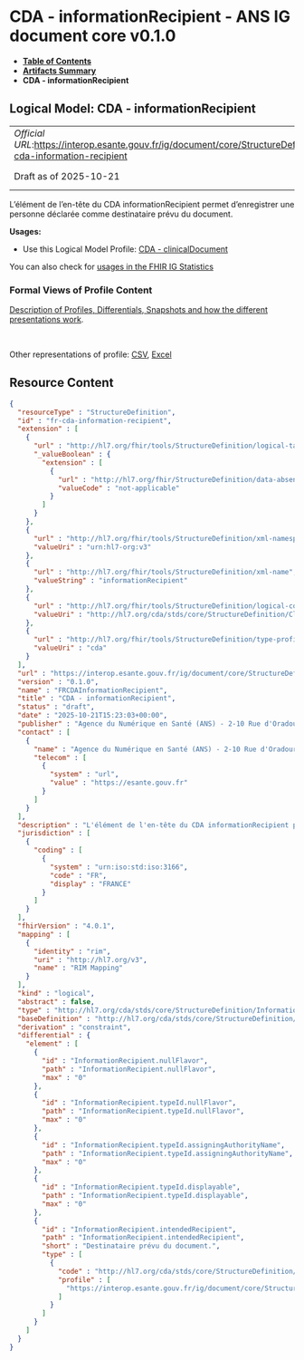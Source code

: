 # CDA - informationRecipient - ANS IG document core v0.1.0

* [**Table of Contents**](toc.md)
* [**Artifacts Summary**](artifacts.md)
* **CDA - informationRecipient**

## Logical Model: CDA - informationRecipient 

| | |
| :--- | :--- |
| *Official URL*:https://interop.esante.gouv.fr/ig/document/core/StructureDefinition/fr-cda-information-recipient | *Version*:0.1.0 |
| Draft as of 2025-10-21 | *Computable Name*:FRCDAInformationRecipient |

 
L’élément de l’en-tête du CDA informationRecipient permet d’enregistrer une personne déclarée comme destinataire prévu du document. 

**Usages:**

* Use this Logical Model Profile: [CDA - clinicalDocument](StructureDefinition-fr-cda-clinical-document.md)

You can also check for [usages in the FHIR IG Statistics](https://packages2.fhir.org/xig/ans.document.fr.core|current/StructureDefinition/fr-cda-information-recipient)

### Formal Views of Profile Content

 [Description of Profiles, Differentials, Snapshots and how the different presentations work](http://build.fhir.org/ig/FHIR/ig-guidance/readingIgs.html#structure-definitions). 

 

Other representations of profile: [CSV](StructureDefinition-fr-cda-information-recipient.csv), [Excel](StructureDefinition-fr-cda-information-recipient.xlsx) 



## Resource Content

```json
{
  "resourceType" : "StructureDefinition",
  "id" : "fr-cda-information-recipient",
  "extension" : [
    {
      "url" : "http://hl7.org/fhir/tools/StructureDefinition/logical-target",
      "_valueBoolean" : {
        "extension" : [
          {
            "url" : "http://hl7.org/fhir/StructureDefinition/data-absent-reason",
            "valueCode" : "not-applicable"
          }
        ]
      }
    },
    {
      "url" : "http://hl7.org/fhir/tools/StructureDefinition/xml-namespace",
      "valueUri" : "urn:hl7-org:v3"
    },
    {
      "url" : "http://hl7.org/fhir/tools/StructureDefinition/xml-name",
      "valueString" : "informationRecipient"
    },
    {
      "url" : "http://hl7.org/fhir/tools/StructureDefinition/logical-container",
      "valueUri" : "http://hl7.org/cda/stds/core/StructureDefinition/ClinicalDocument"
    },
    {
      "url" : "http://hl7.org/fhir/tools/StructureDefinition/type-profile-style",
      "valueUri" : "cda"
    }
  ],
  "url" : "https://interop.esante.gouv.fr/ig/document/core/StructureDefinition/fr-cda-information-recipient",
  "version" : "0.1.0",
  "name" : "FRCDAInformationRecipient",
  "title" : "CDA - informationRecipient",
  "status" : "draft",
  "date" : "2025-10-21T15:23:03+00:00",
  "publisher" : "Agence du Numérique en Santé (ANS) - 2-10 Rue d'Oradour-sur-Glane, 75015 Paris",
  "contact" : [
    {
      "name" : "Agence du Numérique en Santé (ANS) - 2-10 Rue d'Oradour-sur-Glane, 75015 Paris",
      "telecom" : [
        {
          "system" : "url",
          "value" : "https://esante.gouv.fr"
        }
      ]
    }
  ],
  "description" : "L'élément de l'en-tête du CDA informationRecipient permet d'enregistrer une personne déclarée comme destinataire prévu du document.",
  "jurisdiction" : [
    {
      "coding" : [
        {
          "system" : "urn:iso:std:iso:3166",
          "code" : "FR",
          "display" : "FRANCE"
        }
      ]
    }
  ],
  "fhirVersion" : "4.0.1",
  "mapping" : [
    {
      "identity" : "rim",
      "uri" : "http://hl7.org/v3",
      "name" : "RIM Mapping"
    }
  ],
  "kind" : "logical",
  "abstract" : false,
  "type" : "http://hl7.org/cda/stds/core/StructureDefinition/InformationRecipient",
  "baseDefinition" : "http://hl7.org/cda/stds/core/StructureDefinition/InformationRecipient",
  "derivation" : "constraint",
  "differential" : {
    "element" : [
      {
        "id" : "InformationRecipient.nullFlavor",
        "path" : "InformationRecipient.nullFlavor",
        "max" : "0"
      },
      {
        "id" : "InformationRecipient.typeId.nullFlavor",
        "path" : "InformationRecipient.typeId.nullFlavor",
        "max" : "0"
      },
      {
        "id" : "InformationRecipient.typeId.assigningAuthorityName",
        "path" : "InformationRecipient.typeId.assigningAuthorityName",
        "max" : "0"
      },
      {
        "id" : "InformationRecipient.typeId.displayable",
        "path" : "InformationRecipient.typeId.displayable",
        "max" : "0"
      },
      {
        "id" : "InformationRecipient.intendedRecipient",
        "path" : "InformationRecipient.intendedRecipient",
        "short" : "Destinataire prévu du document.",
        "type" : [
          {
            "code" : "http://hl7.org/cda/stds/core/StructureDefinition/IntendedRecipient",
            "profile" : [
              "https://interop.esante.gouv.fr/ig/document/core/StructureDefinition/fr-cda-intended-recipient"
            ]
          }
        ]
      }
    ]
  }
}

```

